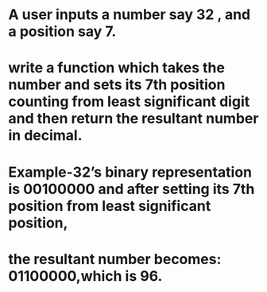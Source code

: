 # A user inputs a number say 32 , and a position say 7.

# write a function which takes the number and sets its 7th position counting from least significant digit and then return the resultant number in decimal.

# Example-32’s binary representation is 00100000 and after setting its 7th position from least significant position,

# the resultant number becomes: 01100000,which is 96.
